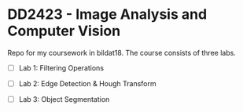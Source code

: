 # DD2423 - Image Analysis and Computer Vision

Repo for my coursework in bildat18. The course consists of three labs.

- [ ] Lab 1: Filtering Operations

- [ ] Lab 2: Edge Detection & Hough Transform

- [ ] Lab 3: Object Segmentation

